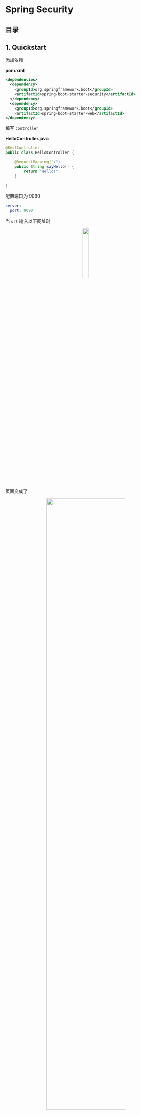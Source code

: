 # Spring Security

## 目录




## 1. Quickstart

添加依赖

**pom.xml**

```xml
<dependencies>
  <dependency>
    <groupId>org.springframework.boot</groupId>
    <artifactId>spring-boot-starter-security</artifactId>
  </dependency>
  <dependency>
    <groupId>org.springframework.boot</groupId>
    <artifactId>spring-boot-starter-web</artifactId>
</dependency>
```



编写 `controller`

**HelloController.java**

```java
@RestController
public class HelloController {

    @RequestMapping("/")
    public String sayHello() {
        return "Hello!";
    }
    
}
```

配置端口为 9090

```yaml
server:
  port: 9090
```

当 `url` 输入以下网址时

<div align="center"> <img src="image-20200729101107448.png" width="20%"/> </div><br>

页面变成了

<div align="center"> <img src="image-20200729101213621.png" width="70%"/> </div><br>



可见，我们的接口没有赤裸裸地暴露供第三方随意访问了，`spring security` 框架给我们加了一层保护

用户名默认为 `user`

密码从控制台可以获得

<div align="center"> <img src="image-20200729101512541.png" width="70%"/> </div><br>

成功跳转

<div align="center"> <img src="image-20200729101705261.png" width="60%"/> </div><br>



⚠️注意：

`login` 之后默认跳转到 `/` 路径



## 2. Basic Auth

配置 `security`

⚠️注意：一定要加 `@Configuration` ！

**ApplicationSecurityConfig.java**

```java
@Configuration
@EnableWebSecurity
public class ApplicationSecurityConfig extends WebSecurityConfigurerAdapter {
    @Override
    protected void configure(HttpSecurity http) throws Exception {
        http
                .authorizeRequests()
                .antMatchers("/", "index")
                .permitAll()
                .anyRequest()
                .authenticated()
                .and()
                .httpBasic();
    }
}
```

继承了 `WebSecurityConfigurerAdapter`，我们重写了 `configure` 方法（参数为 `HttpSecurity`）

解释一下编写思路（编写时会有代码提示）

对发过来的 `http request`

1. 授权请求
2. 所有请求
3. 都要验证
4. 和
5. 使用 `http basic` 验证方式


<div align="center"> <img src="image-20200729103511124.png" width="60%"/> </div><br>

改一下 `controller`

**HelloController.java**

```java
@RestController
public class HelloController {

    @RequestMapping("/hello")
    public String sayHello() {
        return "Hello!";
    }

}
```



成功访问


<div align="center"> <img src="image-20200729112220291.png" width="90%"/> </div><br>

## 3. Users Roles and Authorities

### 3.1 User service

在安全领域

一个用户包括一般包括以下信息：

- username
- password
- role
- authorities

- ...



`Spring security` 默认的用户是 `user`

```java
/**
  * 配置用户信息
  * 
  * @return 
  */
@Override
@Bean
protected UserDetailsService userDetailsService() {
  UserDetails userDetails = User.builder()
    .username("ceezyyy")
    .password("123")
    .roles("admin")
    .build();

  return new InMemoryUserDetailsManager(userDetails);

}
```



解释（具体查看源码）：

- User：用户类
- UserDetails：用户信息类
- InMemoryUserDetailsManager：用户信息保存在内存



这里有一个小技巧，方法返回值是 `UserDetailsService`

是一个接口，点击左边绿色图标可以查看其实现类

<div align="center"> <img src="image-20200729115735148.png" width="70%"/> </div><br>



总的来说，用户信息配置类通过工厂模式创建了一个用户信息对象，并保存在内存中



### 3.2 Password

作为一个企业级安全框架，是决不允许密码以明文形式存储

`Spring security` 为我们提供了一个利器：`PasswordEncoder`

**PasswordEncoder.class**

```java
public interface PasswordEncoder {
    String encode(CharSequence var1);

    boolean matches(CharSequence var1, String var2);

    default boolean upgradeEncoding(String encodedPassword) {
        return false;
    }
}
```

采用第三种加密方式：

<div align="center"> <img src="image-20200729142305771.png" width="70%"/> </div><br>

**PasswordConfig.java**

```java
@Configuration
public class PasswordConfig {

    @Bean
    public PasswordEncoder passwordEncoder() {
        return new BCryptPasswordEncoder(10);
    }

}
```

**ApplicationSecurityConfig.java**

```java
@Configuration
@EnableWebSecurity
public class ApplicationSecurityConfig extends WebSecurityConfigurerAdapter {

    @Autowired
    private PasswordEncoder passwordEncoder;

    /**
     * 配置用户信息
     *
     * @return
     */
    @Override
    @Bean
    protected UserDetailsService userDetailsService() {
        UserDetails userDetails = User.builder()
                .username("ceezyyy")
                .password(passwordEncoder.encode("123"))
                .roles("admin")
                .build();

        return new InMemoryUserDetailsManager(userDetails);

    }

    @Override
    protected void configure(HttpSecurity http) throws Exception {
        http
                .authorizeRequests()
                .antMatchers("/index")
                .permitAll()
                .anyRequest()
                .authenticated()
                .and()
                .httpBasic();
    }
}
```



<div align="center"> <img src="image-20200729143042853.png" width="40%"/> </div><br>

debug 一下，发现明文密码 “123” 已经加密


成功访问

<div align="center"> <img src="image-20200729142739165.png" width="50%"/> </div><br>



## 4. Role Based Authentication

模拟两个角色：

- admin
- visitor

两个角色对应着不同的权限





<div align="center"> <img src="roles.jpg" width="50%"/> </div><br>

在用户信息中设置两个角色：

- ceezyyy（admin）
- littleYellow（visitor）



```java
@Override
@Bean
protected UserDetailsService userDetailsService() {

  // user 1
  UserDetails ceezyyy = User.builder()
    .username("ceezyyy")
    .password(passwordEncoder.encode("123"))
    // name() 返回常量的名称
    .roles(ADMIN.name())
    .build();

  // user 2
  UserDetails littleYellow = User.builder()
    .username("littleYellow")
    .password(passwordEncoder.encode("123"))
    .roles(VISITOR.name())
    .build();


  return new InMemoryUserDetailsManager(ceezyyy, littleYellow);

}
```



不同的 `request` 对应着不同的角色



**ApplicationSecurityConfig.java**

```java
@Override
protected void configure(HttpSecurity http) throws Exception {
  http
    .authorizeRequests()
    .antMatchers("/index").permitAll()
    .antMatchers("/admin").hasRole(ADMIN.name())
    .antMatchers("/visitor").hasRole(VISITOR.name())
    .anyRequest()
    .authenticated()
    .and()
    .httpBasic();
}
```



**HelloController.java**

```java
@RestController
public class HelloController {

    @GetMapping("/admin")
    public String sayAdmin() {
        return "Admin here";
    }

    @GetMapping("/visitor")
    public String sayVisitor() {
        return "Visitor here";
    }

}
```





当我们用 `ceezyyy` 账户去访问 `/visitor` 接口时，被拒绝了

<div align="center"> <img src="image-20200729173320401.png" width="80%"/> </div><br>

```json
{
    "timestamp": "2020-07-29T09:29:29.881+00:00",
    "status": 403,
    "error": "Forbidden",
    "message": "",
    "path": "/visitor"
}
```



当访问 `/admin` 接口时

<div align="center"> <img src="image-20200729173440143.png" width="80%"/> </div><br>

访问成功！

<div align="center"> <img src="image-20200729173528488.png" width="60%"/> </div><br>





## 5. Permission Based Authentication

**不同的用户有着不同的角色**

**不同的角色有着不同的权限**



































## 6. Cross-site request forgery (CSRF)































## 7. Form Based Authentication





















## 8. Database Authentication



























## 9. JWT









## 10. Conclusion

1. `Springboot` 与其他框架整合时，配置类：
   - 一定要加上 `@Configuration` 注解
   - 加上 `@EnableXXX` 注解
2. 多看源码
3. 工厂模式很常用
4. `guava` 工具类简化代码（可以研究一下）
5. 










## 参考资料

- [Spring Security | FULL COURSE](https://www.youtube.com/watch?v=her_7pa0vrg)

　